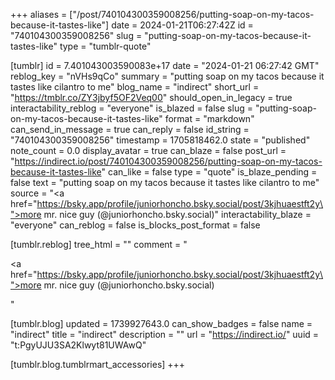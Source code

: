 +++
aliases = ["/post/740104300359008256/putting-soap-on-my-tacos-because-it-tastes-like"]
date = 2024-01-21T06:27:42Z
id = "740104300359008256"
slug = "putting-soap-on-my-tacos-because-it-tastes-like"
type = "tumblr-quote"

[tumblr]
id = 7.401043003590083e+17
date = "2024-01-21 06:27:42 GMT"
reblog_key = "nVHs9qCo"
summary = "putting soap on my tacos because it tastes like cilantro to me"
blog_name = "indirect"
short_url = "https://tmblr.co/ZY3jbyf5OF2Veq00"
should_open_in_legacy = true
interactability_reblog = "everyone"
is_blazed = false
slug = "putting-soap-on-my-tacos-because-it-tastes-like"
format = "markdown"
can_send_in_message = true
can_reply = false
id_string = "740104300359008256"
timestamp = 1705818462.0
state = "published"
note_count = 0.0
display_avatar = true
can_blaze = false
post_url = "https://indirect.io/post/740104300359008256/putting-soap-on-my-tacos-because-it-tastes-like"
can_like = false
type = "quote"
is_blaze_pending = false
text = "putting soap on my tacos because it tastes like cilantro to me"
source = "<a href=\"https://bsky.app/profile/juniorhoncho.bsky.social/post/3kjhuaestft2y\">more mr. nice guy  (@juniorhoncho.bsky.social)</a>"
interactability_blaze = "everyone"
can_reblog = false
is_blocks_post_format = false

[tumblr.reblog]
tree_html = ""
comment = "<p><a href=\"https://bsky.app/profile/juniorhoncho.bsky.social/post/3kjhuaestft2y\">more mr. nice guy  (@juniorhoncho.bsky.social)</a></p>"

[tumblr.blog]
updated = 1739927643.0
can_show_badges = false
name = "indirect"
title = "indirect"
description = ""
url = "https://indirect.io/"
uuid = "t:PgyUJU3SA2Klwyt81UWAwQ"

[tumblr.blog.tumblrmart_accessories]
+++
